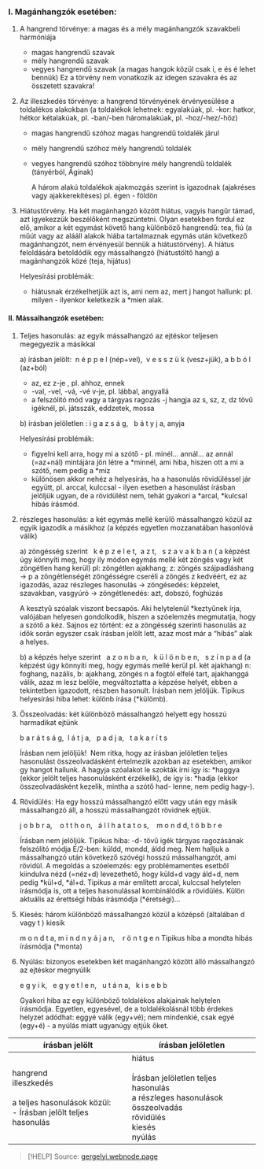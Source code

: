 ### I. Magánhangzók esetében:

1. A hangrend törvénye: a magas és a mély magánhangzók szavakbeli harmóniája
	- magas hangrendű szavak
	- mély hangrendű szavak
	- vegyes hangrendű szavak (a magas hangok közül csak i, e és é lehet bennük)
	Ez a törvény nem vonatkozik az idegen szavakra és az összetett szavakra!

2. Az illeszkedés törvénye: a hangrend törvényének érvényesülése a toldalékos alakokban
	(a toldalékok lehetnek: egyalakúak, pl. -kor: hatkor, hétkor kétalakúak, pl. -ban/-ben háromalakúak, pl. -hoz/-hez/-höz)

	- magas hangrendű szóhoz magas hangrendű toldalék járul
	- mély hangrendű szóhoz mély hangrendű toldalék
	- vegyes hangrendű szóhoz többnyire mély hangrendű toldalék (tányérból, Áginak)

		A három alakú toldalékok ajakmozgás szerint is igazodnak (ajakréses vagy ajakkerekítéses) pl. égen - földön

3. Hiátustörvény. Ha két magánhangzó között hiátus, vagyis hangűr támad, azt igyekezzük beszélőként megszüntetni. Olyan esetekben fordul ez elő, amikor a két egymást követő hang különböző hangrendű: tea, fiú (a műút vagy az alááll alakok hiába tartalmaznak egymás után következő magánhangzót, nem érvényesül bennük a hiátustörvény). A hiátus feloldására betoldódik egy mássalhangzó (hiátustöltő hang) a magánhangzók közé (teja, hijátus)

	Helyesírási problémák:
	- hiátusnak érzékelhetjük azt is, ami nem az, mert j hangot hallunk: pl. milyen - ilyenkor keletkezik a *mien alak.

#### II. Mássalhangzók esetében:

1. Teljes hasonulás: az egyik mássalhangzó az ejtéskor teljesen megegyezik a másikkal

	a) írásban jelölt:  n é p p e l (nép+vel),  v e s s z ü k (vesz+jük), a b b ó l (az+ból)
	- az, ez z-je , pl. ahhoz, ennek
	- -val, -vel, -vá, -vé v-je, pl. lábbal, angyallá
	- a felszólító mód vagy a tárgyas ragozás -j hangja az s, sz, z, dz tövű igéknél, pl. játsszák, eddzetek, mossa
	
	b) írásban jelöletlen : i g a z s á g,   b á t y j a, anyja

	Helyesírási problémák:
	- figyelni kell arra, hogy mi a szótő - pl. minél… annál… az annál (=az+nál) mintájára jön létre a \*minnél, ami hiba, hiszen ott a mi a szótő, nem pedig a \*miz
	- különösen akkor nehéz a helyesírás, ha a hasonulás rövidüléssel jár együtt, pl. arccal, kulccsal - ilyen esetben a hasonulást írásban jelöljük ugyan, de a rövidülést nem, tehát gyakori a \*arcal, \*kulcsal hibás írásmód.

2. részleges hasonulás: a két egymás mellé kerülő mássalhangzó közül az egyik igazodik a másikhoz (a képzés egyetlen mozzanatában hasonlóvá válik)

	a) zöngésség szerint   k é p z e l e t,  a z t,   s z a v a k b a n
		( a képzést úgy könnyíti meg, hogy ily módon egymás mellé két zöngés vagy két zöngétlen hang kerül)
		pl: zöngétlen ajakhang; z: zöngés szájpadláshang → p a zöngétlenségét zöngésségre cseréli a zöngés z kedvéért, ez az igazodás, azaz részleges hasonulás
		→ zöngésedés: képzelet, szavakban, vasgyúró
		→ zöngétlenedés: azt, dobszó, foghúzás

	A kesztyű szóalak viszont becsapós. Aki helytelenül \*keztyűnek írja, valójában helyesen gondolkodik, hiszen a szóelemzés megmutatja, hogy a szótő a kéz. Sajnos ez történt: ez a zöngésség szerinti hasonulás az idők során egyszer csak írásban jelölt lett, azaz most már a “hibás” alak a helyes.

	b) a képzés helye szerint   a z o n b a n,   k ü l ö n b e n,   s z í n p a d
		(a képzést úgy könnyíti meg, hogy egymás mellé kerül pl. két ajakhang)
		n: foghang, nazális, b: ajakhang, zöngés
 		n a fogtól elfelé tart, ajakhanggá válik, azaz m lesz belőle, megváltoztatta a képzése helyét, ebben a tekintetben igazodott, részben hasonult.
	Írásban nem jelöljük. Tipikus helyesírási hiba lehet: különb írása (\*külömb). 

3. Összeolvadás: két különböző mássalhangzó helyett egy hosszú harmadikat ejtünk

	b a r á t s á g,  l á t j a,   p a d j a,   t a k a r í t s 

	Írásban nem jelöljük! 
	Nem ritka, hogy az írásban jelöletlen teljes hasonulást összeolvadásként értelmezik azokban az esetekben, amikor gy hangot hallunk. A hagyja szóalakot le szokták írni így is: \*haggya (ekkor jelölt teljes hasonulásként érzékelik), de így is: \*hadja (ekkor összeolvadásként kezelik, mintha a szótő had- lenne, nem pedig hagy-).

4. Rövidülés: Ha egy hosszú mássalhangzó előtt vagy után egy másik mássalhangzó áll, a hosszú mássalhangzót rövidnek ejtjük.

	j o b b r a,    o t t h o n,   á l l h a t a t o s,    m o n d d,    t ö b b r e

	Írásban nem jelöljük. Tipikus hiba: -d- tövű igék tárgyas ragozásának felszólító módja E/2-ben:
	küldd, mondd, áldd meg. Nem halljuk a mássalhangzó után következő szóvégi hosszú mássalhangzót, ami rövidül. A megoldás a szóelemzés: egy problémamentes esetből kiindulva nézd (=néz+d) levezethető, hogy küld+d vagy áld+d, nem pedig \*kül+d, \*ál+d.
	Tipikus a már említett arccal, kulccsal helytelen írásmódja is, ott a teljes hasonulással kombinálódik a rövidülés.
	Külön aktuális az érettségi hibás írásmódja (\*éretségi)...

5. Kiesés: három különböző mássalhangzó közül a középső (általában d vagy t ) kiesik

	m o n d t a,    m i n d n y á j a n,    r ö n t g e n
	Tipikus hiba a mondta hibás írásmódja (*monta)

6. Nyúlás: bizonyos esetekben két magánhangzó között álló mássalhangzó az ejtéskor megnyúlik  

	e g y i k,   e g y e t l e n,   u t á n a,   k i s e b b

	Gyakori hiba az egy különböző toldalékos alakjainak helytelen írásmódja. Egyetlen, egyesével, de a toldalékolásnál több érdekes helyzet adódhat: eggyé válik (egy+vé); nem mindenkié, csak egyé (egy+é) - a nyúlás miatt ugyanúgy ejtjük őket. 

| írásban jelölt                                                                                  | írásban jelöletlen                                                                                                            |
| ----------------------------------------------------------------------------------------------- | ----------------------------------------------------------------------------------------------------------------------------- |
| hangrend<br>illeszkedés<br><br>a teljes hasonulások közül:<br>- Írásban jelölt teljes hasonulás | hiátus<br><br>Írásban jelöletlen teljes hasonulás<br>a részleges hasonulások<br>összeolvadás<br>rövidülés<br>kiesés<br>nyúlás |

> [!HELP] Source: [gergelyi.webnode.page](https://gergelyi.webnode.page/news/a-hangkapcsolódási-szabályosságok-típusai-és-a-helyesírás-összefüggése/)
